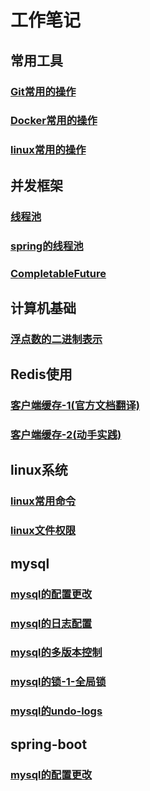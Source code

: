 # 工作笔记
## 常用工具
### [Git常用的操作](./doc/git.md)
### [Docker常用的操作](./doc/docker.md)
### [linux常用的操作](doc/linux/linux常用命令.md)

## 并发框架
### [线程池](./doc/threadpoolexecutor.md)
### [spring的线程池](./doc/threadpoolexecutor.md)
### [CompletableFuture](./doc/completablefuture.md)

## 计算机基础
### [浮点数的二进制表示](./doc/float-binary.md)

## Redis使用
### [客户端缓存-1(官方文档翻译)](./doc/float-binary.md)
### [客户端缓存-2(动手实践)](./doc/float-binary.md)

## linux系统
### [linux常用命令](doc/linux/linux常用命令.md)
### [linux文件权限](./doc/linux/linux文件权限.md)

## mysql
### [mysql的配置更改](doc/mysql/mysql的配置更改.md)
### [mysql的日志配置](doc/mysql/mysql的日志配置.md)
### [mysql的多版本控制](doc/mysql/mysql的多版本控制.md)
### [mysql的锁-1-全局锁](doc/mysql/mysql的多版mysql的锁-1-全局锁.md)
### [mysql的undo-logs](doc/mysql/mysql的undo-logs.md)

## spring-boot
### [mysql的配置更改](doc/springboot/@ConfigurationProperties的原理.md)

